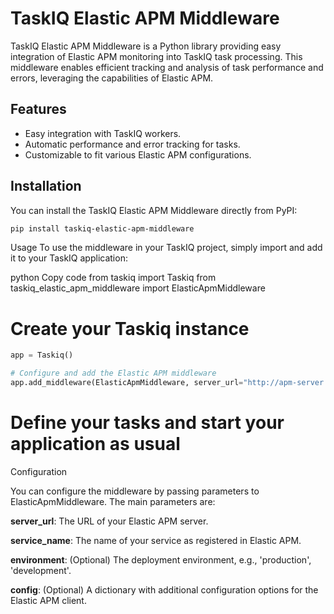 # TaskIQ Elastic APM Middleware

TaskIQ Elastic APM Middleware is a Python library providing easy integration of Elastic APM monitoring into TaskIQ task processing. This middleware enables efficient tracking and analysis of task performance and errors, leveraging the capabilities of Elastic APM.

## Features

- Easy integration with TaskIQ workers.
- Automatic performance and error tracking for tasks.
- Customizable to fit various Elastic APM configurations.

## Installation

You can install the TaskIQ Elastic APM Middleware directly from PyPI:

```bash
pip install taskiq-elastic-apm-middleware
```

Usage
To use the middleware in your TaskIQ project, simply import and add it to your TaskIQ application:

python
Copy code
from taskiq import Taskiq
from taskiq_elastic_apm_middleware import ElasticApmMiddleware

# Create your Taskiq instance
``` python
app = Taskiq()

# Configure and add the Elastic APM middleware
app.add_middleware(ElasticApmMiddleware, server_url="http://apm-server:8200", service_name="your_service")
```

# Define your tasks and start your application as usual
Configuration

You can configure the middleware by passing parameters to ElasticApmMiddleware. The main parameters are:

**server_url**: The URL of your Elastic APM server.

**service_name**: The name of your service as registered in Elastic APM.

**environment**: (Optional) The deployment environment, e.g., 'production', 'development'.

**config**: (Optional) A dictionary with additional configuration options for the Elastic APM client.